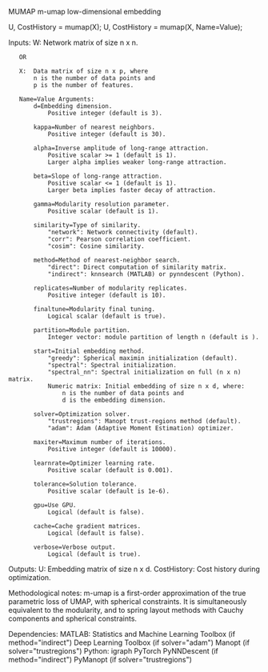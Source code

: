  MUMAP m-umap low-dimensional embedding

   U, CostHistory = mumap(X);
   U, CostHistory = mumap(X, Name=Value);

   Inputs:
       W:  Network matrix of size n x n.

       OR

       X:  Data matrix of size n x p, where
           n is the number of data points and
           p is the number of features.

       Name=Value Arguments:
           d=Embedding dimension.
               Positive integer (default is 3).

           kappa=Number of nearest neighbors.
               Positive integer (default is 30).

           alpha=Inverse amplitude of long-range attraction.
               Positive scalar >= 1 (default is 1).
               Larger alpha implies weaker long-range attraction.

           beta=Slope of long-range attraction.
               Positive scalar <= 1 (default is 1).
               Larger beta implies faster decay of attraction.

           gamma=Modularity resolution parameter.
               Positive scalar (default is 1).

           similarity=Type of similarity.
               "network": Network connectivity (default).
               "corr": Pearson correlation coefficient.
               "cosim": Cosine similarity.

           method=Method of nearest-neighbor search.
               "direct": Direct computation of similarity matrix.
               "indirect": knnsearch (MATLAB) or pynndescent (Python).

           replicates=Number of modularity replicates.
               Positive integer (default is 10).

           finaltune=Modularity final tuning.
               Logical scalar (default is true).

           partition=Module partition.
               Integer vector: module partition of length n (default is ).

           start=Initial embedding method.
               "greedy": Spherical maximin initialization (default).
               "spectral": Spectral initialization.
               "spectral_nn": Spectral initialization on full (n x n) matrix.
               Numeric matrix: Initial embedding of size n x d, where:
                   n is the number of data points and
                   d is the embedding dimension.

           solver=Optimization solver.
               "trustregions": Manopt trust-regions method (default).
               "adam": Adam (Adaptive Moment Estimation) optimizer.

           maxiter=Maximum number of iterations.
               Positive integer (default is 10000).

           learnrate=Optimizer learning rate.
               Positive scalar (default is 0.001).

           tolerance=Solution tolerance.
               Positive scalar (default is 1e-6).

           gpu=Use GPU.
               Logical (default is false).

           cache=Cache gradient matrices.
               Logical (default is false).

           verbose=Verbose output.
               Logical (default is true).

   Outputs:
       U:  Embedding matrix of size n x d.
       CostHistory: Cost history during optimization.

   Methodological notes:
       m-umap is a first-order approximation of the true parametric
       loss of UMAP, with spherical constraints. It is simultaneously
       equivalent to the modularity, and to spring layout methods with
       Cauchy components and spherical constraints.

   Dependencies:
       MATLAB: 
           Statistics and Machine Learning Toolbox (if method="indirect")
           Deep Learning Toolbox (if solver="adam")
           Manopt (if solver="trustregions")
       Python: 
           igraph
           PyTorch
           PyNNDescent (if method="indirect")
           PyManopt (if solver="trustregions")
